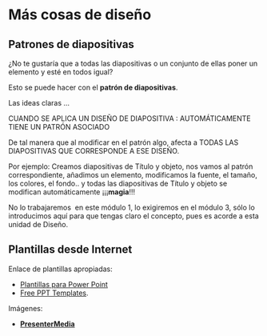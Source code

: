 # Más cosas de diseño

## Patrones de diapositivas

¿No te gustaría que a todas las diapositivas o un conjunto de ellas poner un elemento y esté en todos igual?

Esto se puede hacer con el **patrón de diapositivas**.

Las ideas claras ...

CUANDO SE APLICA UN DISEÑO DE DIAPOSITIVA : AUTOMÁTICAMENTE TIENE UN PATRÓN ASOCIADO

De tal manera que al modificar en el patrón algo, afecta a TODAS LAS DIAPOSITIVAS QUE CORRESPONDE A ESE DISEÑO.

Por ejemplo: Creamos diapositivas de Título y objeto, nos vamos al patrón correspondiente, añadimos un elemento, modificamos la fuente, el tamaño, los colores, el fondo.. y todas las diapositivas de Título y objeto se modifican automáticamente ¡¡¡**magia**!!!

No lo trabajaremos  en este módulo 1, lo exigiremos en el módulo 3, sólo lo introducimos aquí para que tengas claro el concepto, pues es acorde a esta unidad de Diseño.

## Plantillas desde Internet

Enlace de plantillas apropiadas:

*   [Plantillas para Power Point](http://www.plantillas-powerpoint.com/) 
*   [Free PPT Templates](http://www.free-power-point-templates.com/).

Imágenes:

*   [**PresenterMedia**](http://www.presentermedia.com/)

